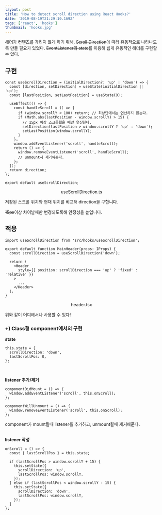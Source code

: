 ```yaml
---
layout: post
title: 'How to detect scroll direction using React Hooks?'
date: '2019-08-19T21:29:10.169Z'
tags: ['react', 'hooks']
thumbnail: 'hooks.jpg'
---
```


헤더가 컨텐츠를 가리지 않게 하기 위해, ~~Scroll Direction~~에 따라 유동적으로 나타나도록 만들 필요가 있었다. ~~EventListener와 state~~를 이용해 쉽게 유동적인 헤더를 구현할 수 있다.

## 구현

```tsx
const useScrollDirection = (initialDirection?: 'up' | 'down') => {
  const [direction, setDirection] = useState(initialDirection || 'up');
  const [lastPosition, setLastPosition] = useState(0);

  useEffect(() => {
    const handleScroll = () => {
      if (window.scrollY < 100) return; // 최상단에서는 연산하지 않는다.
      if (Math.abs(lastPosition - window.scrollY) > 15) {
        // 15px 이상 스크롤했을 때만 연산한다.
        setDirection(lastPosition > window.scrollY ? 'up' : 'down');
        setLastPosition(window.scrollY);
      }
    };
    window.addEventListener('scroll', handleScroll);
    return () => {
      window.removeEventListener('scroll', handleScroll);
      // unmount시 제거해준다.
    };
  });
  return direction;
};

export default useScrollDirection;
```

<center>useScrollDirection.ts</center>

저장된 스크롤 위치와 현재 위치를 비교해 direction을 구합니다.

~~15px~~이상 차이날때만 변경되도록해 안정성을 높입니다.

## 적용

```tsx
import useScrollDirection from 'src/hooks/useScrollDirection';

export default function MainHeader(props: IProps) {
  const scrollDirection = useScrollDirection('down');

  return (
    <Header
      style={{ position: scrollDirection === 'up' ? 'fixed' : 'relative' }}
    >
      ...
    </Header>
  );
}
```

<center>header.tsx</center>

위와 같이 어디에서나 사용할 수 있다!

### +) Class형 component에서의 구현

**state**

```tsx
this.state = {
  scrollDirection: 'down',
  lastScrollPos: 0,
};
```

<br>

**listener 추가/제거**

```tsx
componentDidMount = () => {
  window.addEventListener('scroll', this.onScroll);
};

componentWillUnmount = () => {
  window.removeEventListener('scroll', this.onScroll);
};
```

component가 mount될때 listener를 추가하고, unmount될때 제거해준다.
<br><br>

**listener 작성**

```tsx
onScroll = () => {
  const { lastScrollPos } = this.state;

  if (lastScrollPos > window.scrollY + 15) {
    this.setState({
      scrollDirection: 'up',
      lastScrollPos: window.scrollY,
    });
  } else if (lastScrollPos < window.scrollY - 15) {
    this.setState({
      scrollDirection: 'down',
      lastScrollPos: window.scrollY,
    });
  }
};
```
